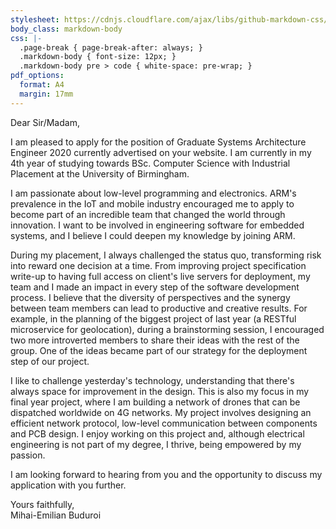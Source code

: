 ```yaml
---
stylesheet: https://cdnjs.cloudflare.com/ajax/libs/github-markdown-css/2.10.0/github-markdown.min.css
body_class: markdown-body
css: |-
  .page-break { page-break-after: always; }
  .markdown-body { font-size: 12px; }
  .markdown-body pre > code { white-space: pre-wrap; }
pdf_options:
  format: A4
  margin: 17mm
---
```


Dear Sir/Madam,

I am pleased to apply for the position of Graduate Systems Architecture Engineer 2020 currently advertised on your website. I am currently in my 4th year of studying towards BSc. Computer Science with Industrial Placement at the University of Birmingham. 

I am passionate about low-level programming and electronics. ARM's prevalence in the IoT and mobile industry encouraged me to apply to become part of an incredible team that changed the world through innovation. I want to be involved in engineering software for embedded systems, and I believe I could deepen my knowledge by joining ARM.

During my placement, I always challenged the status quo, transforming risk into reward one decision at a time. From improving project specification write-up to having full access on client's live servers for deployment, my team and I made an impact in every step of the software development process. I believe that the diversity of perspectives and the synergy between team members can lead to productive and creative results. For example, in the planning of the biggest project of last year (a RESTful microservice for geolocation), during a brainstorming session, I encouraged two more introverted members to share their ideas with the rest of the group. One of the ideas became part of our strategy for the deployment step of our project.

I like to challenge yesterday's technology, understanding that there's always space for improvement in the design. This is also my focus in my final year project, where I am building a network of drones that can be dispatched worldwide on 4G networks. My project involves designing an efficient network protocol, low-level communication between components and PCB design. I enjoy working on this project and, although electrical engineering is not part of my degree, I thrive, being empowered by my passion.

I am looking forward to hearing from you and the opportunity to discuss my application with you further.

Yours faithfully,  
Mihai-Emilian Buduroi